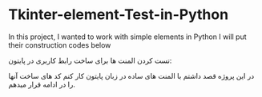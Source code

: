 # Tkinter-element-Test-in-Python
In this project, I wanted to work with simple elements in Python I will put their construction codes below

تست کردن المنت ها برای ساخت رابط کاربری در پایتون:



در این پروژه قصد داشتم با المنت های ساده در زبان پایتون کار کنم
کد های ساخت آنها را در ادامه قرار میدهم.

